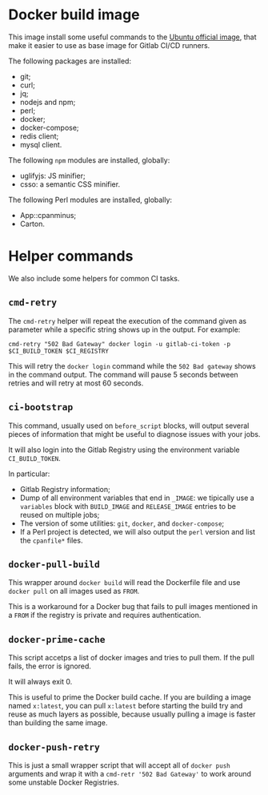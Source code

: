 # Docker build image #

This image install some useful commands to the [Ubuntu official image](https://hub.docker.com/_/ubuntu), that make it easier to use as base image for Gitlab CI/CD runners.

The following packages are installed:

* git;
* curl;
* jq;
* nodejs and npm;
* perl;
* docker;
* docker-compose;
* redis client;
* mysql client.

The following `npm` modules are installed, globally:

* uglifyjs: JS minifier;
* csso: a semantic CSS minifier.

The following Perl modules are installed, globally:

* App::cpanminus;
* Carton.


# Helper commands

We also include some helpers for common CI tasks.

## `cmd-retry`

The `cmd-retry` helper will repeat the execution of the command given as parameter while a specific
string shows up in the output. For example:

    cmd-retry "502 Bad Gateway" docker login -u gitlab-ci-token -p $CI_BUILD_TOKEN $CI_REGISTRY

This will retry the `docker login` command while the `502 Bad gateway` shows in the command output.
The command will pause 5 seconds between retries and will retry at most 60 seconds.

## `ci-bootstrap`

This command, usually used on `before_script` blocks, will output several pieces of information
that might be useful to diagnose issues with your jobs.

It will also login into the Gitlab Registry using the environment variable `CI_BUILD_TOKEN`.

In particular:

* Gitlab Registry information;
* Dump of all environment variables that end in `_IMAGE`: we tipically use a `variables` block with
  `BUILD_IMAGE` and `RELEASE_IMAGE` entries to be reused on multiple jobs;
* The version of some utilities: `git`, `docker`, and `docker-compose`;
* If a Perl project is detected, we will also output the `perl` version and list the `cpanfile*` files. 


## `docker-pull-build`

This wrapper around `docker build` will read the Dockerfile file and use `docker pull` on all
images used as `FROM`.

This is a workaround for a Docker bug that fails to pull images mentioned in a `FROM` if the
registry is private and requires authentication.


## `docker-prime-cache`

This script accetps a list of docker images and tries to pull them. If the pull fails, the error is ignored.

It will always exit 0.

This is useful to prime the Docker build cache. If you are building a image named `x:latest`, you
can pull `x:latest` before starting the build try and reuse as much layers as possible, because
usually pulling a image is faster than building the same image.


## `docker-push-retry`

This is just a small wrapper script that will accept all of `docker push` arguments and wrap it
with a `cmd-retr '502 Bad Gateway'` to work around some unstable Docker Registries.
